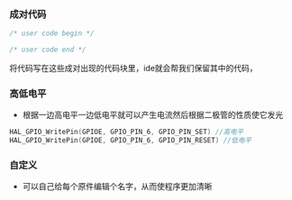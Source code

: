 ### 成对代码

```c++
/* user code begin */

/* user code end */
```

将代码写在这些成对出现的代码块里，ide就会帮我们保留其中的代码，

### 高低电平

* 根据一边高电平一边低电平就可以产生电流然后根据二极管的性质使它发光

```c++
HAL_GPIO_WritePin(GPIOE, GPIO_PIN_6, GPIO_PIN_SET) //高电平
HAL_GPIO_WritePin(GPIOE, GPIO_PIN_6, GPIO_PIN_RESET) //低电平
```

### 自定义

* 可以自己给每个原件编辑个名字，从而使程序更加清晰